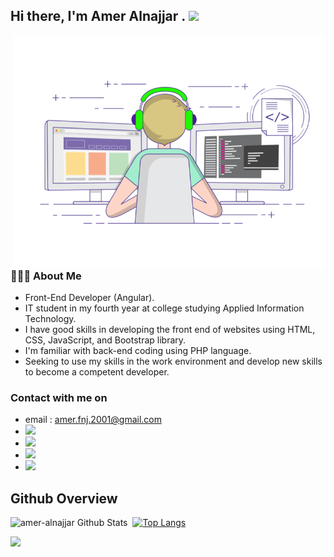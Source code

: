 <h2>Hi there, I'm Amer Alnajjar . <img src="https://github.com/souvikguria98/souvikguria98/blob/master/Hi.gif" width="25"></h2>
<img align="right" alt="GIF" src="https://raw.githubusercontent.com/devSouvik/devSouvik/master/gif3.gif" width="500"/> 

<h3> 👨🏻‍💻 About Me </h3>

* Front-End Developer (Angular).
* IT student in my fourth year at college studying Applied Information Technology.
* I have good skills in developing the front end of websites using HTML, CSS, JavaScript, and Bootstrap library.
* I'm familiar with back-end coding using PHP language.
* Seeking to use my skills in the work environment and develop new skills to become a competent developer.

### Contact with me on

* email : amer.fnj.2001@gmail.com
* <a href="https://twitter.com/AmerFnj" target="blank"><img src="https://img.shields.io/badge/twitter-1877F2?style=for-the-badge&logo=twitter&logoColor=white" /></a>
* <a href="https://www.instagram.com/amer__alnajjar" target="blank"> <img src="https://img.shields.io/badge/Instagram-f24b5b?style=for-the-badge&logo=Instagram&logoColor=white" /></a>
* <a href="https://wa.me/972595214393"><img src="https://img.shields.io/badge/WhatsApp-25D366?style=for-the-badge&logo=whatsapp&logoColor=white" /></a>
* <a href="https://www.facebook.com/amer.alnajjar.5220" target="blank"> <img src="https://img.shields.io/badge/Facebook-1877F2?style=for-the-badge&logo=facebook&logoColor=white" /></a>

## Github Overview
<img align="left" alt="amer-alnajjar Github Stats" src="https://github-readme-stats.vercel.app/api?username=amer-alnajjar&show_icons=true" />    &nbsp;
[![Top Langs](https://github-readme-stats.vercel.app/api/top-langs/?username=amer-alnajjar)](https://github.com/anuraghazra/github-readme-stats) 



<img src="https://imgur.com/rilHVxA.png"/>
